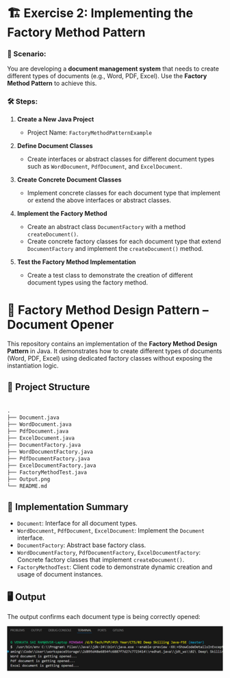 # 🏗️ Exercise 2: Implementing the Factory Method Pattern

### 📘 Scenario:
You are developing a **document management system** that needs to create different types of documents (e.g., Word, PDF, Excel). Use the **Factory Method Pattern** to achieve this.

### 🛠️ Steps:
1. **Create a New Java Project**  
   - Project Name: `FactoryMethodPatternExample`

2. **Define Document Classes**  
   - Create interfaces or abstract classes for different document types such as `WordDocument`, `PdfDocument`, and `ExcelDocument`.

3. **Create Concrete Document Classes**  
   - Implement concrete classes for each document type that implement or extend the above interfaces or abstract classes.

4. **Implement the Factory Method**  
   - Create an abstract class `DocumentFactory` with a method `createDocument()`.  
   - Create concrete factory classes for each document type that extend `DocumentFactory` and implement the `createDocument()` method.

5. **Test the Factory Method Implementation**  
   - Create a test class to demonstrate the creation of different document types using the factory method.

# 🧩 Factory Method Design Pattern – Document Opener

This repository contains an implementation of the **Factory Method Design Pattern** in Java. It demonstrates how to create different types of documents (Word, PDF, Excel) using dedicated factory classes without exposing the instantiation logic.

## 📂 Project Structure

````

.
├── Document.java
├── WordDocument.java
├── PdfDocument.java
├── ExcelDocument.java
├── DocumentFactory.java
├── WordDocumentFactory.java
├── PdfDocumentFactory.java
├── ExcelDocumentFactory.java
├── FactoryMethodTest.java
├── Output.png
└── README.md

````

## 🔧 Implementation Summary

- `Document`: Interface for all document types.
- `WordDocument`, `PdfDocument`, `ExcelDocument`: Implement the `Document` interface.
- `DocumentFactory`: Abstract base factory class.
- `WordDocumentFactory`, `PdfDocumentFactory`, `ExcelDocumentFactory`: Concrete factory classes that implement `createDocument()`.
- `FactoryMethodTest`: Client code to demonstrate dynamic creation and usage of document instances.

## 🖥 Output

The output confirms each document type is being correctly opened:

![Output](./Output.png)